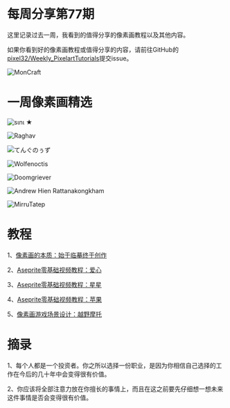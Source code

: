 # 每周分享第77期

这里记录过去一周，我看到的值得分享的像素画教程以及其他内容。

如果你看到好的像素画教程或值得分享的内容，请前往GitHub的[pixel32/Weekly_PixelartTutorials](https://github.com/pixel32/Weekly_PixelartTutorials "pixel32/Weekly_PixelartTutorials")提交issue。

![MonCraft](https://imgkr.cn-bj.ufileos.com/d2bf796a-6bd3-4b18-8d6c-cc39e9167904.png)


# 一周像素画精选

![ѕιnι ★](https://imgkr.cn-bj.ufileos.com/8ddde95d-a213-4d29-bb37-bbb8baf6ff20.png)

![Raghav](https://imgkr.cn-bj.ufileos.com/730066fe-bd86-46d4-a0a3-887b0b69dbf0.png)

![てんぐのぅず](https://imgkr.cn-bj.ufileos.com/f87852d8-ffc4-4131-b2be-19a1fdd72055.png)

![Wolfenoctis](https://imgkr.cn-bj.ufileos.com/9b2d458a-76a0-465a-bded-cee6d69d7290.png)

![Doomgriever](https://imgkr.cn-bj.ufileos.com/e179e9ea-f700-41e4-9cc6-9d7e5e1afda5.png)

![Andrew Hien Rattanakongkham](https://imgkr.cn-bj.ufileos.com/c64fa1bd-01bc-4aa4-b250-9e357647cb16.png)

![MirruTatep](https://imgkr.cn-bj.ufileos.com/4a51e217-4651-42bd-8d69-9a39e36f60ea.png)

# 教程

1、[像素画的本质：始于临摹终于创作](https://mp.weixin.qq.com/s/UIi3YuxJbVUg-7TzRE7fOg)

2、[Aseprite零基础视频教程：爱心](https://mp.weixin.qq.com/s/IR3Pg1_y1XIpMkyftVDv8g)

3、[Aseprite零基础视频教程：星星](https://mp.weixin.qq.com/s/MAEQAxM9Sqp7N453s51YoQ)

4、[Aseprite零基础视频教程：苹果](https://mp.weixin.qq.com/s/i0VMQpX7ABOi6Fwtt9P8_A)

5、[像素画游戏场景设计：越野摩托](https://mp.weixin.qq.com/s/nwX3_a-qUg6LQ_BOOy6IBg)

# 摘录

1、每个人都是一个投资者。你之所以选择一份职业，是因为你相信自己选择的工作在今后的几十年中会变得很有价值。

2、你应该将全部注意力放在你擅长的事情上，而且在这之前要先仔细想一想未来这件事情是否会变得很有价值。

